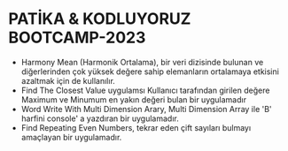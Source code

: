 # PATİKA & KODLUYORUZ BOOTCAMP-2023
- Harmony Mean (Harmonik Ortalama), bir veri dizisinde bulunan ve diğerlerinden çok yüksek değere sahip elemanların ortalamaya etkisini azaltmak için de kullanılır.
- Find The Closest Value uygulamsı Kullanıcı tarafından girilen değere Maximum ve Minumum en yakın değeri bulan bir uygulamadır
- Word Write With Multi Dimension Arary, Multi Dimension Array ile 'B' harfini console' a yazdıran bir uygulamadır.
- Find Repeating Even Numbers, tekrar eden çift sayıları bulmayı amaçlayan bir uygulamadır.